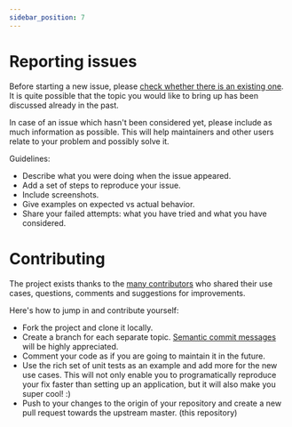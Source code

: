 ```yaml
---
sidebar_position: 7
---
```


# Reporting issues

Before starting a new issue, please [check whether there is an existing one](https://github.com/deadendjs/swagger-jsdoc/issues). It is quite possible that the topic you would like to bring up has been discussed already in the past.

In case of an issue which hasn't been considered yet, please include as much information as possible. This will help maintainers and other users relate to your problem and possibly solve it.

Guidelines:

- Describe what you were doing when the issue appeared.
- Add a set of steps to reproduce your issue.
- Include screenshots.
- Give examples on expected vs actual behavior.
- Share your failed attempts: what you have tried and what you have considered.

# Contributing

The project exists thanks to the [many contributors](https://github.com/deadendjs/swagger-jsdoc/graphs/contributors) who shared their use cases, questions, comments and suggestions for improvements.

Here's how to jump in and contribute yourself:

- Fork the project and clone it locally.
- Create a branch for each separate topic. [Semantic commit messages](https://gist.github.com/joshbuchea/6f47e86d2510bce28f8e7f42ae84c716) will be highly appreciated.
- Comment your code as if you are going to maintain it in the future.
- Use the rich set of unit tests as an example and add more for the new use cases. This will not only enable you to programatically reproduce your fix faster than setting up an application, but it will also make you super cool! :)
- Push to your changes to the origin of your repository and create a new pull request towards the upstream master. (this repository)
